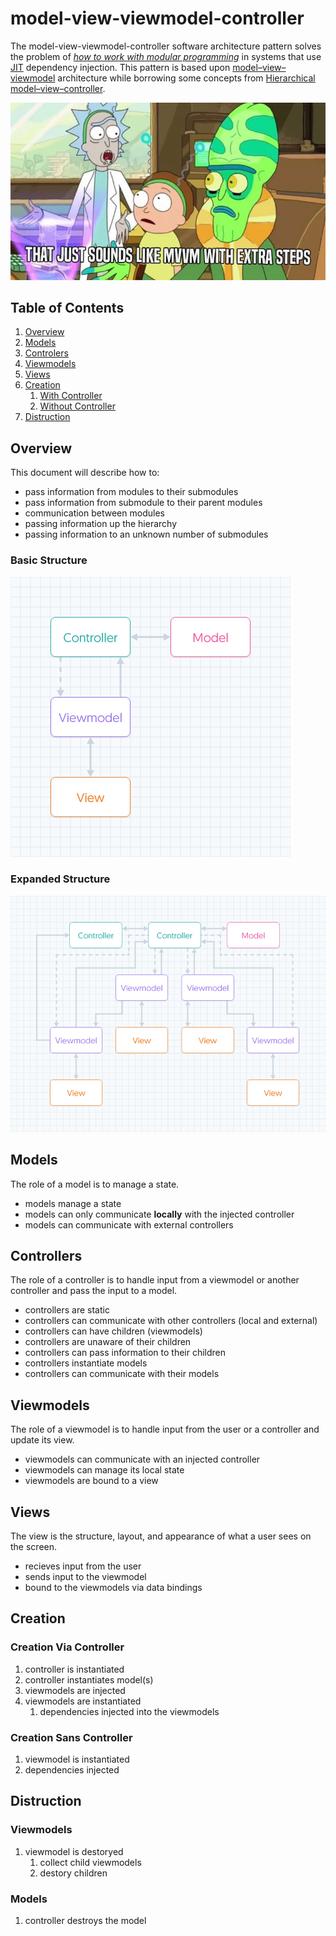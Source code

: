 # model-view-viewmodel-controller

The model-view-viewmodel-controller software architecture pattern solves the problem of *[how to work with modular programming](https://en.wikipedia.org/wiki/Modular_programming)* in systems that use [JIT](https://en.wikipedia.org/wiki/Just-in-time_compilation) dependency injection. This pattern is based upon [model–view–viewmodel](https://en.wikipedia.org/wiki/Model%E2%80%93view%E2%80%93viewmodel) architecture while borrowing some concepts from [Hierarchical model–view–controller](https://en.wikipedia.org/wiki/Hierarchical_model–view–controller).

![It's just MVVM with extra steps](/images/to-put-it-bluntly.jpg)

## Table of Contents

1. [Overview](#overview)
1. [Models](#models)
1. [Controlers](#controllers)
1. [Viewmodels](#viewmodels)
1. [Views](#views)
1. [Creation](#creation)
    1. [With Controller](#creation-via-controller)
    1. [Without Controller](#creation-sans-controller)
1. [Distruction](#distruction)

## Overview

This document will describe how to:

- pass information from modules to their submodules
- pass information from submodule to their parent modules
- communication between modules
- passing information up the hierarchy
- passing information to an unknown number of submodules

### Basic Structure

![A basic model-view-viewmodel-controller structure](/images/basic-structure.png)

### Expanded Structure

![An expanded model-view-viewmodel-controller structure](/images/expanded-structure.png)
    
## Models

The role of a model is to manage a state.

- models manage a state
- models can only communicate **locally** with the injected controller
- models can communicate with external controllers

## Controllers

The role of a controller is to handle input from a viewmodel or another controller and pass the input to a model.

- controllers are static
- controllers can communicate with other controllers (local and external)
- controllers can have children (viewmodels)
- controllers are unaware of their children
- controllers can pass information to their children
- controllers instantiate models
- controllers can communicate with their models

## Viewmodels

The role of a viewmodel is to handle input from the user or a controller and update its view.

- viewmodels can communicate with an injected controller
- viewmodels can manage its local state
- viewmodels are bound to a view

## Views

The view is the structure, layout, and appearance of what a user sees on the screen.

- recieves input from the user
- sends input to the viewmodel
- bound to the viewmodels via data bindings

## Creation

### Creation Via Controller

1. controller is instantiated
1. controller instantiates model(s)
1. viewmodels are injected
1. viewmodels are instantiated
    1. dependencies injected into the viewmodels
    
### Creation Sans Controller

1. viewmodel is instantiated
1. dependencies injected

## Distruction

### Viewmodels

1. viewmodel is destoryed
    1. collect child viewmodels
    1. destory children
    
### Models

1. controller destroys the model

